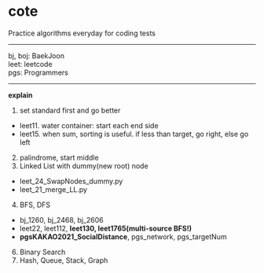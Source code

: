 # cote
Practice algorithms everyday for coding tests
***
bj, boj: BaekJoon  
leet: leetcode  
pgs: Programmers
***
**explain**  
1. set standard first and go better
  - leet11. water container: start each end side
  - leet15. when sum, sorting is useful. if less than target, go right, else go left
2. palindrome, start middle
3. Linked List with dummy(new root) node
  - leet_24_SwapNodes_dummy.py
  - leet_21_merge_LL.py
4. BFS, DFS
  - bj_1260, bj_2468, bj_2606
  - leet22, leet112, **leet130, leet1765(multi-source BFS!)**
  - **pgsKAKAO2021_SocialDistance**, pgs_network, pgs_targetNum
6. Binary Search
7. Hash, Queue, Stack, Graph
